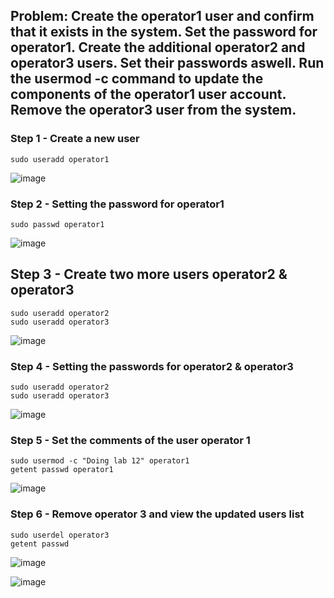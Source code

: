 ## Problem: Create the operator1 user and confirm that it exists in the system. Set the password for operator1. Create the additional operator2 and operator3 users. Set their passwords aswell. Run the usermod -c command to update the components of the operator1 user account. Remove the operator3 user from the system.

### Step 1 - Create a new user

```
sudo useradd operator1
```

![image](https://github.com/user-attachments/assets/7980063c-b8a5-40ac-bfab-d32a7d62b58d)


### Step 2 - Setting the password for operator1

```
sudo passwd operator1
```

![image](https://github.com/user-attachments/assets/21eaddd3-5b76-46c2-9769-c8cf3dea1655)

## Step 3 - Create two more users operator2 & operator3

```
sudo useradd operator2
sudo useradd operator3
```

![image](https://github.com/user-attachments/assets/f678557d-f68f-4406-8aff-ddf1a25d48b6)

### Step 4 - Setting the passwords for operator2 & operator3

```
sudo useradd operator2
sudo useradd operator3
```

![image](https://github.com/user-attachments/assets/3b423f86-44fc-49b8-967c-18d3ccb721d2)

### Step 5 - Set the comments of the user operator 1

```
sudo usermod -c "Doing lab 12" operator1
getent passwd operator1
```

![image](https://github.com/user-attachments/assets/931fc504-6979-4adf-89b1-6e5c5d255160)

### Step 6 - Remove operator 3 and view the updated users list

```
sudo userdel operator3
getent passwd
```

![image](https://github.com/user-attachments/assets/4ca4d5b3-2157-4c1c-9c4e-938304c7f762)

![image](https://github.com/user-attachments/assets/efea2198-61bd-4fd3-b83e-210030a8ee89)
